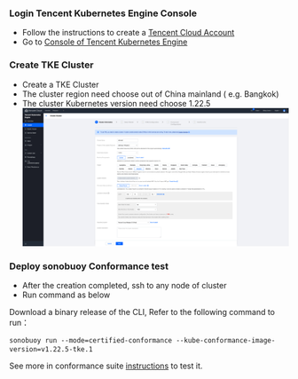 
### Login Tencent Kubernetes Engine Console
- Follow the instructions to create a [Tencent Cloud Account](https://cloud.tencent.com/register)
- Go to  [Console of Tencent Kubernetes Engine ](https://console.cloud.tencent.com/tke2/cluster) 

### Create TKE Cluster
- Create a TKE Cluster
- The cluster region need choose out of China mainland ( e.g. Bangkok)
- The cluster Kubernetes version need choose 1.22.5
![](CreateTkeCluster.png)

### Deploy sonobuoy Conformance test
- After the creation completed, ssh to any node of cluster
- Run command as below

Download a binary release of the CLI, Refer to the following command to run：

```shell
sonobuoy run --mode=certified-conformance --kube-conformance-image-version=v1.22.5-tke.1
```

See more in conformance suite [instructions](https://github.com/cncf/k8s-conformance/blob/master/instructions.md#running) to test it.
